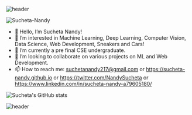 ![header](https://capsule-render.vercel.app/api?type=wave&color=gradient&height=200&section=header&text=Hi%20There!&fontSize=70)

![Sucheta-Nandy](https://user-images.githubusercontent.com/56711086/136145812-26a07f29-7efd-40f8-8e7e-03a29761ef4c.jpg)

- 👋 Hello, I’m Sucheta Nandy!
- 👀 I’m interested in Machine Learning, Deep Learning, Computer Vision, Data Science, Web Development, Sneakers and Cars!
- 🌱 I’m currently a pre final CSE undergraduate.
- 💞️ I’m looking to collaborate on various projects on ML and Web Development.
- 📫 How to reach me: suchetanandy217@gmail.com or https://sucheta-nandy.github.io or https://twitter.com/NandySucheta or https://www.linkedin.com/in/sucheta-nandy-a79605180/

![Sucheta's GitHub stats](https://github-readme-stats.vercel.app/api?username=sucheta-nandy&show_icons=true&theme=radical)


![header](https://capsule-render.vercel.app/api?type=wave&color=gradient&height=200&section=footer&fontSize=50)

<!---
sucheta-nandy/sucheta-nandy is a ✨ special ✨ repository because its `README.md` (this file) appears on your GitHub profile.
You can click the Preview link to take a look at your changes.
--->


